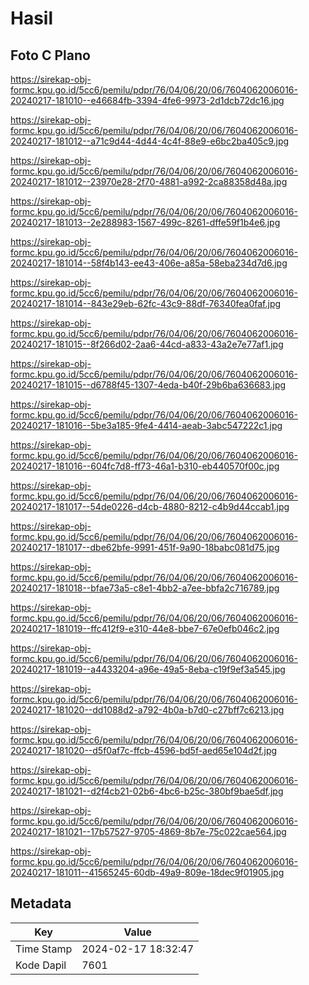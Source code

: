 # Hasil

## Foto C Plano

https://sirekap-obj-formc.kpu.go.id/5cc6/pemilu/pdpr/76/04/06/20/06/7604062006016-20240217-181010--e46684fb-3394-4fe6-9973-2d1dcb72dc16.jpg

https://sirekap-obj-formc.kpu.go.id/5cc6/pemilu/pdpr/76/04/06/20/06/7604062006016-20240217-181012--a71c9d44-4d44-4c4f-88e9-e6bc2ba405c9.jpg

https://sirekap-obj-formc.kpu.go.id/5cc6/pemilu/pdpr/76/04/06/20/06/7604062006016-20240217-181012--23970e28-2f70-4881-a992-2ca88358d48a.jpg

https://sirekap-obj-formc.kpu.go.id/5cc6/pemilu/pdpr/76/04/06/20/06/7604062006016-20240217-181013--2e288983-1567-499c-8261-dffe59f1b4e6.jpg

https://sirekap-obj-formc.kpu.go.id/5cc6/pemilu/pdpr/76/04/06/20/06/7604062006016-20240217-181014--58f4b143-ee43-406e-a85a-58eba234d7d6.jpg

https://sirekap-obj-formc.kpu.go.id/5cc6/pemilu/pdpr/76/04/06/20/06/7604062006016-20240217-181014--843e29eb-62fc-43c9-88df-76340fea0faf.jpg

https://sirekap-obj-formc.kpu.go.id/5cc6/pemilu/pdpr/76/04/06/20/06/7604062006016-20240217-181015--8f266d02-2aa6-44cd-a833-43a2e7e77af1.jpg

https://sirekap-obj-formc.kpu.go.id/5cc6/pemilu/pdpr/76/04/06/20/06/7604062006016-20240217-181015--d6788f45-1307-4eda-b40f-29b6ba636683.jpg

https://sirekap-obj-formc.kpu.go.id/5cc6/pemilu/pdpr/76/04/06/20/06/7604062006016-20240217-181016--5be3a185-9fe4-4414-aeab-3abc547222c1.jpg

https://sirekap-obj-formc.kpu.go.id/5cc6/pemilu/pdpr/76/04/06/20/06/7604062006016-20240217-181016--604fc7d8-ff73-46a1-b310-eb440570f00c.jpg

https://sirekap-obj-formc.kpu.go.id/5cc6/pemilu/pdpr/76/04/06/20/06/7604062006016-20240217-181017--54de0226-d4cb-4880-8212-c4b9d44ccab1.jpg

https://sirekap-obj-formc.kpu.go.id/5cc6/pemilu/pdpr/76/04/06/20/06/7604062006016-20240217-181017--dbe62bfe-9991-451f-9a90-18babc081d75.jpg

https://sirekap-obj-formc.kpu.go.id/5cc6/pemilu/pdpr/76/04/06/20/06/7604062006016-20240217-181018--bfae73a5-c8e1-4bb2-a7ee-bbfa2c716789.jpg

https://sirekap-obj-formc.kpu.go.id/5cc6/pemilu/pdpr/76/04/06/20/06/7604062006016-20240217-181019--ffc412f9-e310-44e8-bbe7-67e0efb046c2.jpg

https://sirekap-obj-formc.kpu.go.id/5cc6/pemilu/pdpr/76/04/06/20/06/7604062006016-20240217-181019--a4433204-a96e-49a5-8eba-c19f9ef3a545.jpg

https://sirekap-obj-formc.kpu.go.id/5cc6/pemilu/pdpr/76/04/06/20/06/7604062006016-20240217-181020--dd1088d2-a792-4b0a-b7d0-c27bff7c6213.jpg

https://sirekap-obj-formc.kpu.go.id/5cc6/pemilu/pdpr/76/04/06/20/06/7604062006016-20240217-181020--d5f0af7c-ffcb-4596-bd5f-aed65e104d2f.jpg

https://sirekap-obj-formc.kpu.go.id/5cc6/pemilu/pdpr/76/04/06/20/06/7604062006016-20240217-181021--d2f4cb21-02b6-4bc6-b25c-380bf9bae5df.jpg

https://sirekap-obj-formc.kpu.go.id/5cc6/pemilu/pdpr/76/04/06/20/06/7604062006016-20240217-181021--17b57527-9705-4869-8b7e-75c022cae564.jpg

https://sirekap-obj-formc.kpu.go.id/5cc6/pemilu/pdpr/76/04/06/20/06/7604062006016-20240217-181011--41565245-60db-49a9-809e-18dec9f01905.jpg


## Metadata

| Key        | Value               |
| ---------- | ------------------- |
| Time Stamp | 2024-02-17 18:32:47 |
| Kode Dapil | 7601                |



